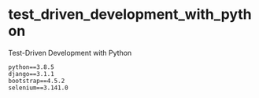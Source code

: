 # test_driven_development_with_python
Test-Driven Development with Python

``` shell script
python==3.8.5
django==3.1.1
bootstrap==4.5.2
selenium==3.141.0
```